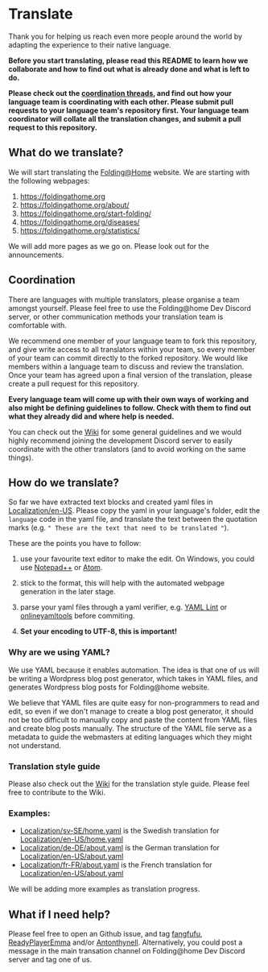 # Translate

Thank you for helping us reach even more people around the world by adapting the
experience to their native language.

**Before you start translating, please read this README to learn how we
collaborate and how to find out what is already done and what is left to do.**

**Please check out the 
[coordination threads](https://github.com/FoldingCommunity/Translate/labels/coordination-thread),
and find out how your language team is coordinating with each other. Please
submit pull requests to your language team's repository first. Your language
team coordinator will collate all the translation changes, and submit a pull 
request to this repository.**

## What do we translate?

We will start translating the [Folding@Home](https://foldingathome.org) website.
We are starting with the following webpages: 

1. https://foldingathome.org
2. https://foldingathome.org/about/
3. https://foldingathome.org/start-folding/
4. https://foldingathome.org/diseases/
5. https://foldingathome.org/statistics/

We will add more pages as we go on. Please look out for the announcements.

## Coordination
There are languages with multiple translators, please organise a team amongst
yourself. Please feel free to use the Folding@home Dev Discord server, or other
communication methods your translation team is comfortable with.

We recommend one member of your language team to fork this repository, and give
write access to all translators within your team, so every member of your team
can commit directly to the forked repository. We would like members within a
language team to discuss and review the translation. Once your team has agreed
upon a final version of the translation, please create a pull request for
this repository.

**Every language team will come up with their own ways of working and also might
be defining guidelines to follow. Check with them to find out what they already
did and where help is needed.**

You can check out the [Wiki](https://github.com/FoldingCommunity/Translate) for
some general guidelines and we would highly recommend joining the development
Discord server to easily coordinate with the other translators (and to avoid
working on the same things).

## How do we translate?
So far we have extracted text blocks and created yaml files in 
[Localization/en-US](Localization/en-US). Please copy the yaml in your 
language's folder, edit the ``language`` code in the yaml file, and
translate the text between the quotation marks 
(e.g. `` " These are the text that need to be translated " ``). 

These are the points you have to follow:  
 1. use your favourite text editor to make the edit. On Windows, you could 
use [Notepad++](https://notepad-plus-plus.org/) or 
[Atom](https://atom.io/).

 2. stick to the format, this will help with the automated webpage generation
in the later stage. 

 3. parse your yaml files through a yaml verifier, e.g. 
[YAML Lint](http://www.yamllint.com/) or 
[onlineyamltools](https://onlineyamltools.com/validate-yaml) before commiting.

 4. **Set your encoding to UTF-8, this is important!**

### Why are we using YAML? 
We use YAML because it enables automation. The idea is that one of us will be 
writing a Wordpress blog post generator, which takes in YAML files, and generates 
Wordpress blog posts for Folding@home website. 

We believe that YAML files are quite easy for non-programmers to read and edit,
so even if we don't manage to create a blog post generator, it should not be
too difficult to manually copy and paste the content from YAML files and 
create blog posts manually. The structure of the YAML file serve as a metadata 
to guide the webmasters at editing languages which they might not understand. 

### Translation style guide
Please also check out the [Wiki](https://github.com/FoldingCommunity/Translate/wiki)
for the translation style guide. Please feel free to contribute to the Wiki. 

### Examples:

- [Localization/sv-SE/home.yaml](Localization/sv-SE/home.yaml)
is the Swedish translation for
[Localization/en-US/home.yaml](Localization/en-US/home.yaml)
- [Localization/de-DE/about.yaml](Localization/de-DE/about.yaml)
is the German translation for
[Localization/en-US/about.yaml](Localization/en-US/about.yaml)
- [Localization/fr-FR/about.yaml](Localization/fr-FR/about.yaml)
is the French translation for
[Localization/en-US/about.yaml](Localization/en-US/about.yaml)

We will be adding more examples as translation progress. 

## What if I need help? 
Please feel free to open an Github issue, and tag 
[fangfufu](https://github.com/fangfufu/), 
[ReadyPlayerEmma](https://github.com/ReadyPlayerEmma)
and/or 
[Antonthynell](https://github.com/Antonthynell). Alternatively, you could
post a message in the main transation channel on Folding@home Dev Discord
server and tag one of us. 
